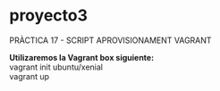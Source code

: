 # proyecto3
PRÀCTICA 17 - SCRIPT APROVISIONAMENT VAGRANT

**Utilizaremos la Vagrant box siguiente:**  
vagrant init ubuntu/xenial  
vagrant up
